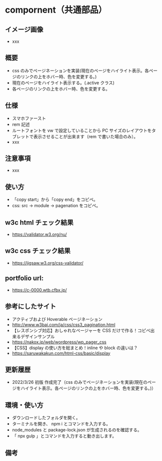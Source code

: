 # compornent（共通部品）

## イメージ画像

- xxx

## 概要

- css のみでページネーションを実装(現在のページをハイライト表示。各ページのリンクの上をホバー時、色を変更する。)
- 現在のページをハイライト表示する。(.active クラス)
- 各ページのリンクの上をホバー時、色を変更する。

## 仕様

- スマホファースト
- rem 記述
- ルートフォントを vw で設定していることから PC サイズのレイアウトをタブレットで表示させることが出来ます（rem で書いた場合のみ）。
- xxx

## 注意事項

- xxx

## 使い方

- 「copy start」から「copy end」をコピペ。
- css: src -> module -> pagenation をコピペ。

## w3c html チェック結果

- https://validator.w3.org/nu/

## w3c css チェック結果

- https://jigsaw.w3.org/css-validator/

## portfolio url:

- https://c-0000.wtb.cfbx.jp/

## 参考にしたサイト

- アクティブおよび Hoverable ページネーション
- http://www.w3bai.com/ja/css/css3_pagination.html
- 【レスポンシブ対応】おしゃれなページャーを CSS だけで作る！コピペ出来るデザインサンプル
- https://nakox.jp/web/wordpress/wp_pager_css
- 【CSS】display の使い方を総まとめ！inline や block の違いは？
- https://saruwakakun.com/html-css/basic/display

## 更新履歴

- 2022/3/26 初版 作成完了（css のみでページネーションを実装(現在のページをハイライト表示。各ページのリンクの上をホバー時、色を変更する。)）

## 環境・使い方

- ダウンロードしたフォルダを開く。
- ターミナルを開き、 npm i とコマンドを入力する。
- node_modules と package-lock.json が生成されるのを確認する。
- 「 npx gulp 」とコマンドを入力すると動き出します。

## 備考
